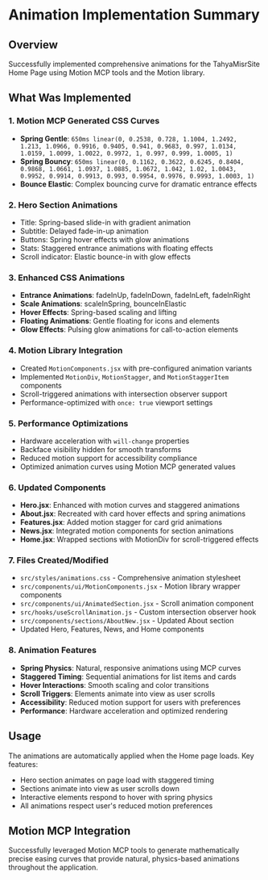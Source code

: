 # Animation Implementation Summary

## Overview
Successfully implemented comprehensive animations for the TahyaMisrSite Home Page using Motion MCP tools and the Motion library.

## What Was Implemented

### 1. Motion MCP Generated CSS Curves
- **Spring Gentle**: `650ms linear(0, 0.2538, 0.728, 1.1004, 1.2492, 1.213, 1.0966, 0.9916, 0.9405, 0.941, 0.9683, 0.997, 1.0134, 1.0159, 1.0099, 1.0022, 0.9972, 1, 0.997, 0.999, 1.0005, 1)`
- **Spring Bouncy**: `650ms linear(0, 0.1162, 0.3622, 0.6245, 0.8404, 0.9868, 1.0661, 1.0937, 1.0885, 1.0672, 1.042, 1.02, 1.0043, 0.9952, 0.9914, 0.9913, 0.993, 0.9954, 0.9976, 0.9993, 1.0003, 1)`
- **Bounce Elastic**: Complex bouncing curve for dramatic entrance effects

### 2. Hero Section Animations
- Title: Spring-based slide-in with gradient animation
- Subtitle: Delayed fade-in-up animation
- Buttons: Spring hover effects with glow animations
- Stats: Staggered entrance animations with floating effects
- Scroll indicator: Elastic bounce-in with glow effects

### 3. Enhanced CSS Animations
- **Entrance Animations**: fadeInUp, fadeInDown, fadeInLeft, fadeInRight
- **Scale Animations**: scaleInSpring, bounceInElastic
- **Hover Effects**: Spring-based scaling and lifting
- **Floating Animations**: Gentle floating for icons and elements
- **Glow Effects**: Pulsing glow animations for call-to-action elements

### 4. Motion Library Integration
- Created `MotionComponents.jsx` with pre-configured animation variants
- Implemented `MotionDiv`, `MotionStagger`, and `MotionStaggerItem` components
- Scroll-triggered animations with intersection observer support
- Performance-optimized with `once: true` viewport settings

### 5. Performance Optimizations
- Hardware acceleration with `will-change` properties
- Backface visibility hidden for smooth transforms
- Reduced motion support for accessibility compliance
- Optimized animation curves using Motion MCP generated values

### 6. Updated Components
- **Hero.jsx**: Enhanced with motion curves and staggered animations
- **About.jsx**: Recreated with card hover effects and spring animations
- **Features.jsx**: Added motion stagger for card grid animations
- **News.jsx**: Integrated motion components for section animations
- **Home.jsx**: Wrapped sections with MotionDiv for scroll-triggered effects

### 7. Files Created/Modified
- `src/styles/animations.css` - Comprehensive animation stylesheet
- `src/components/ui/MotionComponents.jsx` - Motion library wrapper components
- `src/components/ui/AnimatedSection.jsx` - Scroll animation component
- `src/hooks/useScrollAnimation.js` - Custom intersection observer hook
- `src/components/sections/AboutNew.jsx` - Updated About section
- Updated Hero, Features, News, and Home components

### 8. Animation Features
- **Spring Physics**: Natural, responsive animations using MCP curves
- **Staggered Timing**: Sequential animations for list items and cards
- **Hover Interactions**: Smooth scaling and color transitions
- **Scroll Triggers**: Elements animate into view as user scrolls
- **Accessibility**: Reduced motion support for users with preferences
- **Performance**: Hardware acceleration and optimized rendering

## Usage
The animations are automatically applied when the Home page loads. Key features:
- Hero section animates on page load with staggered timing
- Sections animate into view as user scrolls down
- Interactive elements respond to hover with spring physics
- All animations respect user's reduced motion preferences

## Motion MCP Integration
Successfully leveraged Motion MCP tools to generate mathematically precise easing curves that provide natural, physics-based animations throughout the application.